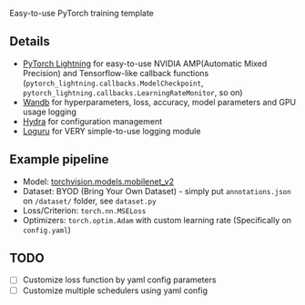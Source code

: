 Easy-to-use PyTorch training template

## Details
- [PyTorch Lightning](https://www.pytorchlightning.ai/) for easy-to-use NVIDIA AMP(Automatic Mixed Precision) and Tensorflow-like callback functions (`pytorch_lightning.callbacks.ModelCheckpoint`, `pytorch_lightning.callbacks.LearningRateMonitor`, so on)
- [Wandb](https://wandb.ai) for hyperparameters, loss, accuracy, model parameters and GPU usage logging
- [Hydra](https://github.com/facebookresearch/hydra) for configuration management
- [Loguru](https://github.com/Delgan/loguru) for VERY simple-to-use logging module

## Example pipeline
- Model: [torchvision.models.mobilenet_v2](https://pytorch.org/vision/stable/_modules/torchvision/models/mobilenetv2.html)
- Dataset: BYOD (Bring Your Own Dataset) - simply put `annotations.json` on `/dataset/` folder, see `dataset.py`
- Loss/Criterion: `torch.nn.MSELoss`
- Optimizers: `torch.optim.Adam` with custom learning rate (Specifically on `config.yaml`)

## TODO
- [ ] Customize loss function by yaml config parameters
- [ ] Customize multiple schedulers using yaml config